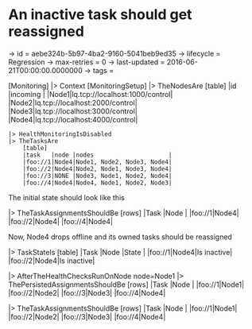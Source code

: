 # An inactive task should get reassigned

-> id = aebe324b-5b97-4ba2-9160-5041beb9ed35
-> lifecycle = Regression
-> max-retries = 0
-> last-updated = 2016-06-21T00:00:00.0000000
-> tags = 

[Monitoring]
|> Context
    [MonitoringSetup]
    |> TheNodesAre
        [table]
        |id   |incoming                       |
        |Node1|lq.tcp://localhost:1000/control|
        |Node2|lq.tcp://localhost:2000/control|
        |Node3|lq.tcp://localhost:3000/control|
        |Node4|lq.tcp://localhost:4000/control|

    |> HealthMonitoringIsDisabled
    |> TheTasksAre
        [table]
        |task   |node |nodes                     |
        |foo://1|Node4|Node1, Node2, Node3, Node4|
        |foo://2|Node4|Node2, Node1, Node3, Node4|
        |foo://3|NONE |Node3, Node1, Node2, Node4|
        |foo://4|Node4|Node4, Node1, Node2, Node3|



The initial state should look like this

|> TheTaskAssignmentsShouldBe
    [rows]
    |Task   |Node |
    |foo://1|Node4|
    |foo://2|Node4|
    |foo://4|Node4|


Now, Node4 drops offline and its owned tasks should be reassigned

|> TaskStateIs
    [table]
    |Task   |Node |State      |
    |foo://1|Node4|Is inactive|
    |foo://2|Node4|Is inactive|

|> AfterTheHealthChecksRunOnNode node=Node1
|> ThePersistedAssignmentsShouldBe
    [rows]
    |Task   |Node |
    |foo://1|Node1|
    |foo://2|Node2|
    |foo://3|Node3|
    |foo://4|Node4|

|> TheTaskAssignmentsShouldBe
    [rows]
    |Task   |Node |
    |foo://1|Node1|
    |foo://2|Node2|
    |foo://3|Node3|
    |foo://4|Node4|

~~~
